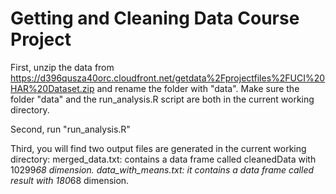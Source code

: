 Getting and Cleaning Data Course Project
========================================

First, unzip the data from https://d396qusza40orc.cloudfront.net/getdata%2Fprojectfiles%2FUCI%20HAR%20Dataset.zip and rename the folder with "data".
Make sure the folder "data" and the run_analysis.R script are both in the current working directory.

Second, run "run_analysis.R"

Third, you will find two output files are generated in the current working directory:
merged_data.txt: contains a data frame called cleanedData with 10299*68 dimension.
data_with_means.txt: it contains a data frame called result with 180*68 dimension.
